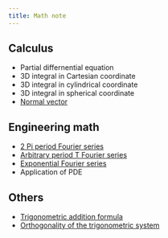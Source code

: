 ```yaml
---
title: Math note
---
```


## Calculus
- Partial differnential equation
- 3D integral in Cartesian coordinate
- 3D integral in cylindrical coordinate
- 3D integral in spherical coordinate  
- [Normal vector](normal_vector)

## Engineering math
- [2 Pi period Fourier series](2pi_fourier_series)
- [Arbitrary period T Fourier series](Tperiod_fourier_series)
- [Exponential Fourier series](exponential_fourier)
- Application of PDE

## Others
- [Trigonometric addition formula](trigo_add)
- [Orthogonality of the trigonometric system](orthogonal_tri)